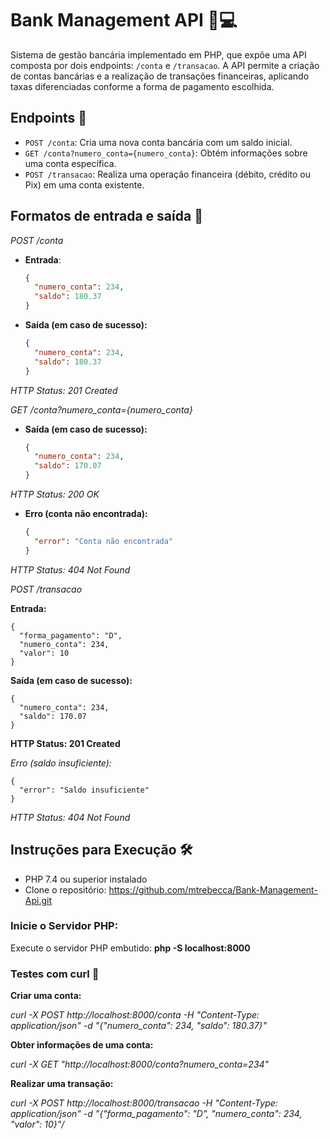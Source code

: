 # Bank Management API 🏦💻

Sistema de gestão bancária implementado em PHP, que expõe uma API composta por dois endpoints: `/conta` e `/transacao`. A API permite a criação de contas bancárias e a realização de transações financeiras, aplicando taxas diferenciadas conforme a forma de pagamento escolhida.

## Endpoints 🚀

- `POST /conta`: Cria uma nova conta bancária com um saldo inicial.
- `GET /conta?numero_conta={numero_conta}`: Obtém informações sobre uma conta específica.
- `POST /transacao`: Realiza uma operação financeira (débito, crédito ou Pix) em uma conta existente.

## Formatos de entrada e saída 📝


*POST /conta*

- **Entrada**:
  ```json
  {
    "numero_conta": 234,
    "saldo": 180.37
  }

- **Saída (em caso de sucesso):**
    ```json
    {
      "numero_conta": 234,
      "saldo": 180.37
    }

*HTTP Status: 201 Created*

*GET /conta?numero_conta={numero_conta}*

- **Saída (em caso de sucesso):**
    ```json
    {
      "numero_conta": 234,
      "saldo": 170.07
    }

*HTTP Status: 200 OK*

- **Erro (conta não encontrada):**
    ```json
    {
      "error": "Conta não encontrada"
    }

*HTTP Status: 404 Not Found*

*POST /transacao*

**Entrada:**

    {
      "forma_pagamento": "D",
      "numero_conta": 234,
      "valor": 10
    }

**Saída (em caso de sucesso):**

    {
      "numero_conta": 234,
      "saldo": 170.07
    }

**HTTP Status: 201 Created**

*Erro (saldo insuficiente):*

    {
      "error": "Saldo insuficiente"
    }

*HTTP Status: 404 Not Found*

## Instruções para Execução 🛠️

- PHP 7.4 ou superior instalado
- Clone o repositório: https://github.com/mtrebecca/Bank-Management-Api.git

### Inicie o Servidor PHP:

Execute o servidor PHP embutido: **php -S localhost:8000**

### Testes com curl 🧪 

**Criar uma conta:**

*curl -X POST http://localhost:8000/conta -H "Content-Type: application/json" -d "{\"numero_conta\": 234, \"saldo\": 180.37}"*


**Obter informações de uma conta:**

*curl -X GET "http://localhost:8000/conta?numero_conta=234"*

**Realizar uma transação:**

*curl -X POST http://localhost:8000/transacao -H "Content-Type: application/json" -d "{\"forma_pagamento\": \"D\", \"numero_conta\": 234, \"valor\": 10}"/*
